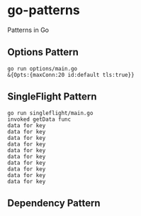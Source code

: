 # go-patterns
Patterns in Go

## Options Pattern
```
go run options/main.go
&{Opts:{maxConn:20 id:default tls:true}}
```
## SingleFlight Pattern
```
go run singleflight/main.go
invoked getData func
data for key
data for key
data for key
data for key
data for key
data for key
data for key
data for key
data for key
data for key
```
## Dependency Pattern
